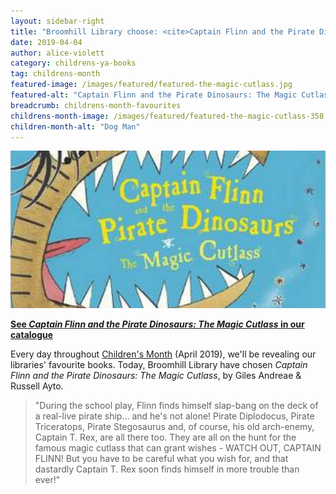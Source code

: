 ```yaml
---
layout: sidebar-right
title: "Broomhill Library choose: <cite>Captain Flinn and the Pirate Dinosaurs: The Magic Cutlass</cite>, by Giles Andeae & Russell Ayto"
date: 2019-04-04
author: alice-violett
category: childrens-ya-books
tag: childrens-month
featured-image: /images/featured/featured-the-magic-cutlass.jpg
featured-alt: "Captain Flinn and the Pirate Dinosaurs: The Magic Cutlass"
breadcrumb: childrens-month-favourites
childrens-month-image: /images/featured/featured-the-magic-cutlass-358.jpg
children-month-alt: "Dog Man"
---
```


![Captain Flinn and the Pirate Dinosaurs: The Magic Cutlass](/images/featured/featured-the-magic-cutlass.jpg)

**[See <cite>Captain Flinn and the Pirate Dinosaurs: The Magic Cutlass</cite> in our catalogue](https://suffolk.spydus.co.uk/cgi-bin/spydus.exe/ENQ/OPAC/BIBENQ?BRN=910583)**

Every day throughout [Children's Month](/childrens-month/) (April 2019), we'll be revealing our libraries' favourite books. Today, Broomhill Library have chosen <cite>Captain Flinn and the Pirate Dinosaurs: The Magic Cutlass</cite>, by Giles Andreae & Russell Ayto.

> "During the school play, Flinn finds himself slap-bang on the deck of a real-live pirate ship... and he's not alone! Pirate Diplodocus, Pirate Triceratops, Pirate Stegosaurus and, of course, his old arch-enemy, Captain T. Rex, are all there too. They are all on the hunt for the famous magic cutlass that can grant wishes - WATCH OUT, CAPTAIN FLINN! But you have to be careful what you wish for, and that dastardly Captain T. Rex soon finds himself in more trouble than ever!"
